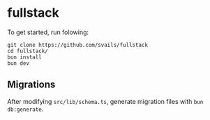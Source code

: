# fullstack

To get started, run folowing:

```
git clone https://github.com/svails/fullstack
cd fullstack/
bun install
bun dev
```

## Migrations

After modifying `src/lib/schema.ts`, generate migration files with `bun db:generate`.
